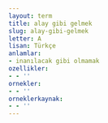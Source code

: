```yaml
---
layout: term
title: alay gibi gelmek
slug: alay-gibi-gelmek
letter: A
lisan: Türkçe
anlamlar:
- inanılacak gibi olmamak
ozellikler:
- - ''
ornekler:
- - ''
orneklerkaynak:
- - ''
---
```


